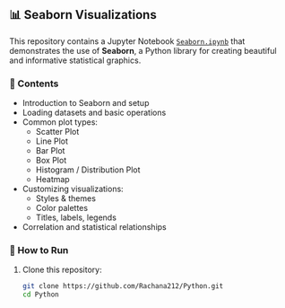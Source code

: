 ## 📊 Seaborn Visualizations

This repository contains a Jupyter Notebook [`Seaborn.ipynb`](Seaborn.ipynb) that demonstrates the use of **Seaborn**, a Python library for creating beautiful and informative statistical graphics.

### 🔹 Contents
- Introduction to Seaborn and setup
- Loading datasets and basic operations
- Common plot types:
  - Scatter Plot
  - Line Plot
  - Bar Plot
  - Box Plot
  - Histogram / Distribution Plot
  - Heatmap
- Customizing visualizations:
  - Styles & themes
  - Color palettes
  - Titles, labels, legends
- Correlation and statistical relationships

### 🚀 How to Run
1. Clone this repository:
   ```bash
   git clone https://github.com/Rachana212/Python.git
   cd Python
